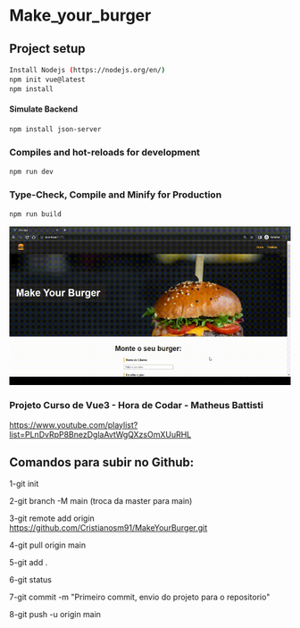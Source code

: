 # Make_your_burger

## Project setup

```sh
Install Nodejs (https://nodejs.org/en/)
npm init vue@latest
npm install
```
#### Simulate Backend
```sh
npm install json-server
```


### Compiles and hot-reloads for development

```sh
npm run dev
```

### Type-Check, Compile and Minify for Production

```sh
npm run build
```

![](https://github.com/Cristianosm91/MakeYourBurger/blob/main/public/img/MakeYouBurger.gif)

### Projeto Curso de Vue3 - Hora de Codar - Matheus Battisti

https://www.youtube.com/playlist?list=PLnDvRpP8BnezDglaAvtWgQXzsOmXUuRHL

## Comandos para subir no Github:

1-git init

2-git branch -M main (troca da master para main) 

3-git remote add origin https://github.com/Cristianosm91/MakeYourBurger.git

4-git pull origin main

5-git add .

6-git status

7-git commit -m "Primeiro commit, envio do projeto para o repositorio"

8-git push -u origin main
